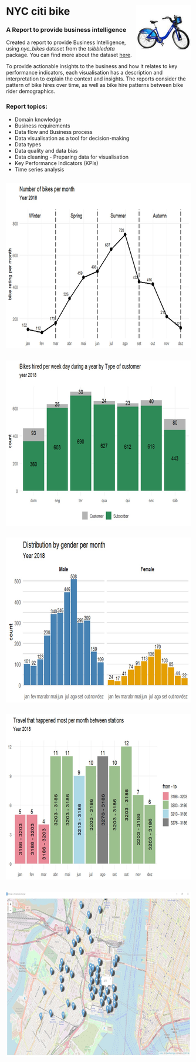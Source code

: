 # NYC citi bike <img src= "https://github.com/netojoao85/NYC_citi_bike/blob/main/images/citi_bikes.jpg" width = "150" height = "150" align = "right"/>   
### A Report to provide business intelligence
 
Created a report to provide Business Intelligence, using *nyc_bikes* dataset from the *tsibbledata* package. You can find more about the dataset [here](https://rdrr.io/github/tidyverts/tsibbledata/man/nyc_bikes.html).

To provide actionable insights to the business and how it relates to key performance indicators, each visualisation has a description and interpretation to explain the context and insights. The reports consider the pattern of bike hires over time, as well as bike hire patterns between bike rider demographics.
<br>
### Report topics:
<ul>
 <li> Domain knowledge </li>
 <li> Business requirements </li>
 <li> Data flow and Business process </li>
 <li> Data visualisation as a tool for decision-making </li>
 <li> Data types </li>
 <li> Data quality and data bias </li>
 <li> Data cleaning - Preparing data for visualisation </li>
 <li> Key Performance Indicators (KPIs) </li>
 <li> Time series analysis </li>
</ul>

       
##
<img src= "https://github.com/netojoao85/NYC_citi_bike/blob/main/images/bikes_per_month.jpg" width = "800" height = "450"/>     
      
##
<img src= "https://github.com/netojoao85/NYC_citi_bike/blob/main/images/hired_per_week_day.jpg" width = "800" height = "450"/>     

##
<img src= "https://github.com/netojoao85/NYC_citi_bike/blob/main/images/by_gender.jpg" width = "800" height = "450"/>     

##
<img src= "https://github.com/netojoao85/NYC_citi_bike/blob/main/images/travels.jpg" width = "800" height = "450"/>     

##
<img src= "https://github.com/netojoao85/NYC_citi_bike/blob/main/images/start_location.jpg" width = "800" height = "450"/>     

